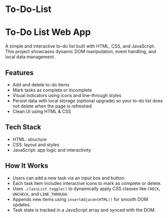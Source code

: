 # To-Do-List

# To-Do List Web App

A simple and interactive to-do list built with HTML, CSS, and JavaScript. This project showcases dynamic DOM manipulation, event handling, and local data management.

## Features

- Add and delete to-do items
- Mark tasks as complete or incomplete
- Visual indicators using icons and line-through styles
- Persist data with local storage (optional upgrade) so your to-do list does not delete when the page is refreshed 
- Clean UI using HTML & CSS 


## Tech Stack

- HTML: structure
- CSS: layout and styles
- JavaScript: app logic and interactivity


## How It Works

- Users can add a new task via an input box and button.
- Each task item includes interactive icons to mark as complete or delete.
- Uses `.classList.toggle()` to dynamically apply CSS classes like `CHECK`, `UNCHECK`, and `LINE_THROUGH`.
- Appends new items using `insertAdjacentHTML()` for smooth DOM updates.
- Task state is tracked in a JavaScript array and synced with the DOM.


